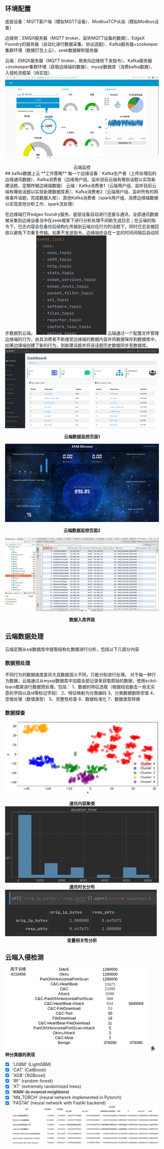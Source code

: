 ## 环境配置
底层设备：MQTT客户端（模拟MQTT设备）、ModbusTCP从站（模拟Modbus设备）

边缘侧：EMQX服务器（MQTT broker，监听MQTT设备的数据）、EdgeX Foundry的服务器（自动化进行数据采集、协议适配）、Kafka服务器+zookeeper集群环境（数据打包上云）、zeek数据解析服务器

云端：EMQX服务器（MQTT broker，用来向边缘侧下发指令）、Kafka服务器+zookeeper集群环境（获取边缘端的数据）、mysql数据库（消费kafka数据）、入侵检测框架（待实现）
![](assets/云端功能-4f1ff17d.png)
<center>云端监控</center>
## kafka数据上云
**工作策略**
每一个边缘设备：Kafka生产者（上传处理后的边缘通讯数据）、Kafka消费者（边缘用户组、监听目前云端有哪些话题以实现新建话题，定期传输边缘端数据）
云端：Kafka消费者1（云端用户组、监听目前云端有哪些话题以实现新建数据库表）、Kafka消费者2（云端用户组、监听所有的网络事件话题，完成数据入库）、其他Kafka消费者（spark用户组、消费边缘端数据以实现其他分析工作、spark流处理）

在边缘端打开edgex foundry服务，底层设备自动进行连接与通讯，全部通讯数据被采集到边缘设备当中在zeek框架下进行分析处理不间断生成日志；在云端的指令下，日志内容会在备份后结构化传输到云端对应行为的话题下，同时日志会被回收以避免下次重复传输。如果不发送指令，边缘端也会在一定的时间间隔后自动同步数据到云端。
![](assets/云端功能-064bf4d5.png)
云端通过一个配置文件管理边缘端的行为，由其消费者不断接受边缘端的数据内容并将数据保存到数据库中，如果边缘端创建了新的行为，则新建话题并将该话题历史数据同步至数据库。
![](assets/云端功能-03ec3d4b.png)
**<center>云端数据监控页面1</center>**

![](assets/云端功能-7ac2488b.png)
**<center>云端数据监控页面2</center>**

![](assets/云端功能-08f00c08.png)
**<center>数据入库界面</center>**
## 云端数据处理
云端定期从sql数据库中提取结构化数据进行分析，包括以下几部分内容
### 数据预处理
不同行为的数据维度差异大且数据涵义不同，只能分别进行处理。
对于每一种行为数据，云端通过从mysql数据库中加载全部记录来获取原始的数据，使用scikit-learn框架进行数据预处理，包括：
1、数据的特征选取（根据经验删去一些无实意的字段以及id等标记字段）
2、特征映射为分类编码
3、分类数据删除空值
4、空值处理（数值类型）
5、完整性检查
6、数据标准化
7、数据类型转换
### 数据探查
![](assets/云端功能-2af8a692.png)
**<center>通讯内容聚类</center>**
![](assets/云端功能-50f10f1b.png)
**<center>通讯时长分布</center>**
![](assets/云端功能-f21b3c63.png)
**<center>变量相关性分析</center>**
###
## 云端入侵检测
![](assets/云端功能-25103b89.png)
**多种分类器的表现**

  - [x] 'LGBM' (LightGBM)
  - [x]  'CAT' (CatBoost)
  - [x]  'XGB' (XGBoost)
  - [x]  'RF' (random forest)
  - [x]  'XT' (extremely randomized trees)
  - [x]  ~~'KNN' (k-nearest neighbors)~~
  - [x]  'NN_TORCH' (neural network implemented in Pytorch)
  - [x]  'FASTAI' (neural network with FastAI backend)
![](assets/云端功能-6169b92f.png)

##
